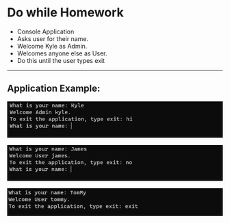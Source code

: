 # Do while Homework

- Console Application
- Asks user for their name.
- Welcome Kyle as Admin.
- Welcomes anyone else as User.
- Do this until the user types exit

---

## Application Example:

![admin](https://github.com/Thesnowmanndev/CSharp-Education/blob/main/CSharp-Mastercourse/Applications/Console%20Applications/App%205%20-%20Do%20While%20Homework/admin.png?raw=true)

![user](https://github.com/Thesnowmanndev/CSharp-Education/blob/main/CSharp-Mastercourse/Applications/Console%20Applications/App%205%20-%20Do%20While%20Homework/user.png?raw=true)

![exit](https://github.com/Thesnowmanndev/CSharp-Education/blob/main/CSharp-Mastercourse/Applications/Console%20Applications/App%205%20-%20Do%20While%20Homework/exit.png?raw=true)